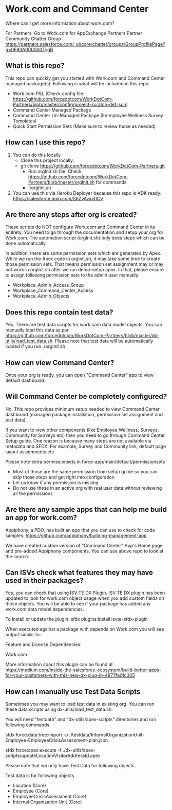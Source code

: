 # Work.com and Command Center
Where can I get more information about work.com?

For Partners: Go to Work.com for AppExchange Partners Partner Community Chatter Group  : https://partners.salesforce.com/_ui/core/chatter/groups/GroupProfilePage?g=0F93A000000TygB

## What is this repo?
This repo can quickly get you started with Work.com and Command Center managed package(s). Following is what will be included in this repo:
- Work.com PSL (Check config file: https://github.com/forcedotcom/WorkDotCom-Partners/blob/master/config/project-scratch-def.json)
- Command Center Managed Package
- Command Center Un-Managed Package (Emmployee Wellness Survey Templates)
- Quick Start Permission Sets (Make sure to review those as needed)


## How can I use this repo?

1. You can do this locally
   - Clone this project locally: 
   - git clone https://github.com/forcedotcom/WorkDotCom-Partners.git
     - Run orgInit.sh file: Check https://github.com/forcedotcom/WorkDotCom-Partners/blob/master/orgInit.sh for commands
     - ./orgInit.sh
2. You can use this via Heroku Deployer because this repo is ADK ready: https://salesforce.quip.com/S6ZvAvaxI1CV

## Are there any steps after org is created?
These scripts do NOT configure Work.com and Command Center in its entirety. You need to go through the documentation and setup your org for Work.com. The automation script (orgInit.sh) only does steps which can be done automatically.

In addition, there are some permission sets which are generated by Apex. While we run the Apex code in orgInit.sh, it may take some time to create those permission sets. That means permission set assignment may or may not work in orgInit.sh after we run demo-setup.apex. In that, please ensure to assign following permission sets to the admin user manually:

- Workplace_Admin_Access_Group
- Workplace_Command_Center_Access
- Workplace_Admin_Objects

## Does this repo contain test data?
Yes. There are test data scripts for work.com data model objects. You can manually load this data as per https://github.com/forcedotcom/WorkDotCom-Partners/blob/master/dx-utils/load_test_data.sh. Please note that test data will be automatically loaded if you run ./orgInit.sh

## How can view Command Center?
Once your org is ready, you can open "Command Center" app to view default dashboard.

## Will Command Center be completely configured?
No. This repo provides minimum setup needed to view Command Center dashboard (managed package installation, permission set assignment and test data).

If you want to view other components (like Employee Wellness, Surveys, Community for Surveys etc) then you need to go through Command Center Setup guide. One reason is because many steps are not available via metadata and SFDX. For example, Survey and Community link, default page layout assignments etc

Please note extra permissionsets in force-app/main/default/permissionsets
  - Most of those are the same permission from setup guide so you can skip those steps and get right into configuration
  - Let us know if any permission is missing
  - Do not use these in an active org with real user data without reviewing all the permissions


## Are there any sample apps that can help me build an app for work.com?
Appiphony, a PDO, has built an app that you can use to check for code samples. https://github.com/appiphony/building-management-app

We have created custom version of "Command Center" App's Home page and pre-added Appiphony components. You can use above repo to look at the source.

## Can ISVs check what features they may have used in their packages?

Yes, you can check that using ISV TE DX Plugin. ISV TE DX plugin has been updated to look for work.com object usage when you add custom fields on those objects. You will be able to see if your package has added any work.com data model dependencies.

To Install or update the plugin: sfdx plugins:install isvte-sfdx-plugin

When executed against a package with depends on Work.com you will see output similar to:

Feature and License Dependencies:

  Work.com

More information about this plugin can be found at https://medium.com/inside-the-salesforce-ecosystem/build-better-apps-for-your-customers-with-this-new-dx-plug-in-4877fa0fc305


## How can I manually use Test Data Scripts
Sometimes you may want to load test data in existing org. You can run these data scripts using dx-utils/load_test_data.sh.

You will need "testdata" and "dx-utils/apex-scripts" directories and run following commands.

sfdx force:data:tree:import -p ./testdata/InternalOrganizationUnit-Employee-EmployeeCrisisAssessment-plan.json

sfdx force:apex:execute -f ./dx-utils/apex-scripts/updateLocationVisitorAddressId.apex


Please note that we only have Test Data for following objects.

Test data is for following objects
- Location (Core)
- Employee (Core)
- EmployeeCrisisAssessment (Core)
- Internal Organization Unit (Core)
